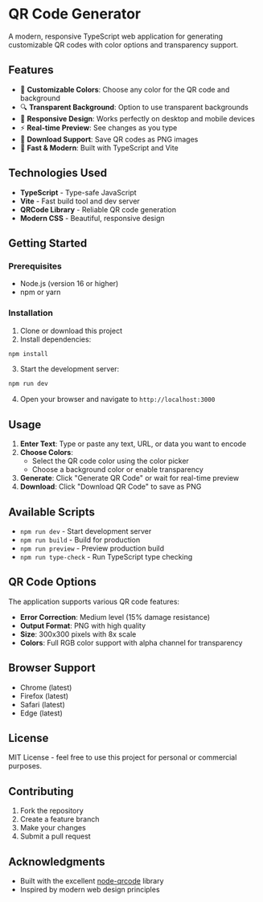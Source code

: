 # QR Code Generator

A modern, responsive TypeScript web application for generating customizable QR codes with color options and transparency support.

## Features

- 🎨 **Customizable Colors**: Choose any color for the QR code and background
- 🔍 **Transparent Background**: Option to use transparent backgrounds
- 📱 **Responsive Design**: Works perfectly on desktop and mobile devices
- ⚡ **Real-time Preview**: See changes as you type
- 💾 **Download Support**: Save QR codes as PNG images
- 🚀 **Fast & Modern**: Built with TypeScript and Vite

## Technologies Used

- **TypeScript** - Type-safe JavaScript
- **Vite** - Fast build tool and dev server
- **QRCode Library** - Reliable QR code generation
- **Modern CSS** - Beautiful, responsive design

## Getting Started

### Prerequisites

- Node.js (version 16 or higher)
- npm or yarn

### Installation

1. Clone or download this project
2. Install dependencies:

```bash
npm install
```

3. Start the development server:

```bash
npm run dev
```

4. Open your browser and navigate to `http://localhost:3000`

## Usage

1. **Enter Text**: Type or paste any text, URL, or data you want to encode
2. **Choose Colors**:
   - Select the QR code color using the color picker
   - Choose a background color or enable transparency
3. **Generate**: Click "Generate QR Code" or wait for real-time preview
4. **Download**: Click "Download QR Code" to save as PNG

## Available Scripts

- `npm run dev` - Start development server
- `npm run build` - Build for production
- `npm run preview` - Preview production build
- `npm run type-check` - Run TypeScript type checking

## QR Code Options

The application supports various QR code features:

- **Error Correction**: Medium level (15% damage resistance)
- **Output Format**: PNG with high quality
- **Size**: 300x300 pixels with 8x scale
- **Colors**: Full RGB color support with alpha channel for transparency

## Browser Support

- Chrome (latest)
- Firefox (latest)
- Safari (latest)
- Edge (latest)

## License

MIT License - feel free to use this project for personal or commercial purposes.

## Contributing

1. Fork the repository
2. Create a feature branch
3. Make your changes
4. Submit a pull request

## Acknowledgments

- Built with the excellent [node-qrcode](https://www.npmjs.com/package/qrcode) library
- Inspired by modern web design principles
